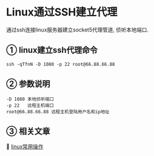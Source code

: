 Linux通过SSH建立代理
===

<div class="jumbotron">
<p>通过ssh连接linux服务器建立socket5代理管道, 侦听本地端口.</p>  
</div>

① linux建立ssh代理命令
---
	ssh -qTfnN -D 1080 -p 22 root@66.88.66.88
	
② 参数说明
---
	-D 1080 本地侦听端口
	-p 22	远程主机端口
	root@66.88.66.88 远程主机登陆用户名和ip地址
	
③ 相关文章
---

📖 [linux常用操作](http://localhost/article/linux/index.html)